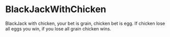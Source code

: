 # BlackJackWithChicken

BlackJack with chicken, your bet is grain, chicken bet is egg. If chicken lose all eggs you win, if you lose all grain chicken wins.
